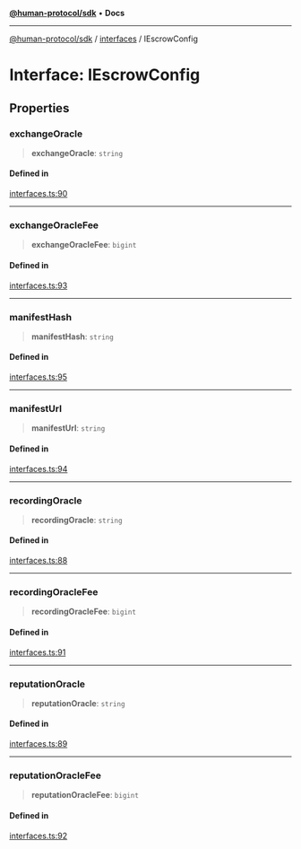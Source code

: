 [**@human-protocol/sdk**](../../README.md) • **Docs**

***

[@human-protocol/sdk](../../modules.md) / [interfaces](../README.md) / IEscrowConfig

# Interface: IEscrowConfig

## Properties

### exchangeOracle

> **exchangeOracle**: `string`

#### Defined in

[interfaces.ts:90](https://github.com/humanprotocol/human-protocol/blob/315621d29556c3d3b13e74878918ae7207cff23e/packages/sdk/typescript/human-protocol-sdk/src/interfaces.ts#L90)

***

### exchangeOracleFee

> **exchangeOracleFee**: `bigint`

#### Defined in

[interfaces.ts:93](https://github.com/humanprotocol/human-protocol/blob/315621d29556c3d3b13e74878918ae7207cff23e/packages/sdk/typescript/human-protocol-sdk/src/interfaces.ts#L93)

***

### manifestHash

> **manifestHash**: `string`

#### Defined in

[interfaces.ts:95](https://github.com/humanprotocol/human-protocol/blob/315621d29556c3d3b13e74878918ae7207cff23e/packages/sdk/typescript/human-protocol-sdk/src/interfaces.ts#L95)

***

### manifestUrl

> **manifestUrl**: `string`

#### Defined in

[interfaces.ts:94](https://github.com/humanprotocol/human-protocol/blob/315621d29556c3d3b13e74878918ae7207cff23e/packages/sdk/typescript/human-protocol-sdk/src/interfaces.ts#L94)

***

### recordingOracle

> **recordingOracle**: `string`

#### Defined in

[interfaces.ts:88](https://github.com/humanprotocol/human-protocol/blob/315621d29556c3d3b13e74878918ae7207cff23e/packages/sdk/typescript/human-protocol-sdk/src/interfaces.ts#L88)

***

### recordingOracleFee

> **recordingOracleFee**: `bigint`

#### Defined in

[interfaces.ts:91](https://github.com/humanprotocol/human-protocol/blob/315621d29556c3d3b13e74878918ae7207cff23e/packages/sdk/typescript/human-protocol-sdk/src/interfaces.ts#L91)

***

### reputationOracle

> **reputationOracle**: `string`

#### Defined in

[interfaces.ts:89](https://github.com/humanprotocol/human-protocol/blob/315621d29556c3d3b13e74878918ae7207cff23e/packages/sdk/typescript/human-protocol-sdk/src/interfaces.ts#L89)

***

### reputationOracleFee

> **reputationOracleFee**: `bigint`

#### Defined in

[interfaces.ts:92](https://github.com/humanprotocol/human-protocol/blob/315621d29556c3d3b13e74878918ae7207cff23e/packages/sdk/typescript/human-protocol-sdk/src/interfaces.ts#L92)
